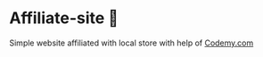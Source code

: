 # Affiliate-site :money_mouth_face:                                                                                                                                                                                                                                                                                                           
Simple website affiliated with local store
 with help of <a href="http://johnelder.com/">Codemy.com</a>
